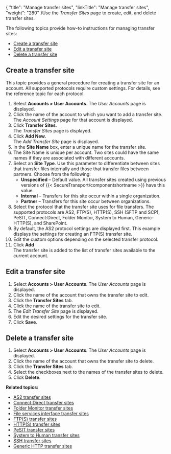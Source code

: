 {
    "title": "Manage transfer sites",
    "linkTitle": "Manage transfer sites",
    "weight": "280"
}Use the *Transfer Sites* page to create, edit, and delete transfer sites.

The following topics provide how-to instructions for managing transfer sites:

-   [Create a transfer site](#Create)
-   [Edit a transfer site](#Edit)
-   [Delete a transfer site](#Delete)

<span id="Create"></span>

## Create a transfer site

This topic provides a general procedure for creating a transfer site for an account. All supported protocols require custom settings. For details, see the reference topic for each protocol.

1.  Select **Accounts > User Accounts**. The *User Accounts* page is displayed.
2.  Click the name of the account to which you want to add a transfer site.  
    The *Account Settings* page for that account is displayed.
3.  Click **Transfer Sites**.  
    The *Transfer Sites* page is displayed.
4.  Click **Add New.**  
    The *Add Transfer Site* page is displayed.
5.  In the **Site Name** box, enter a unique name for the transfer site.
6.  The Site Name is unique per account. Two sites could have the same names if they are associated with different accounts.
7.  Select an **Site Type**. Use this parameter to differentiate between sites that transfer files internally and those that transfer files between partners. Choose from the following:
    -   **Unspecified** – Default value. All transfer sites created using previous versions of {{< SecureTransport/componentshortname >}} have this value.
    -   **Internal** – Transfers for this site occur within a single organization.
    -   **Partner** – Transfers for this site occur between organizations.
8.  Select the protocol that the transfer site uses for file transfers. The supported protocols are AS2, FTP(S), HTTP(S), SSH (SFTP and SCP), PeSIT, Connect:Direct, Folder Monitor, System to Human, Generic-HTTP(S), and SharePoint.
9.  By default, the AS2 protocol settings are displayed first. This example displays the settings for creating an FTP(S) transfer site.
10. Edit the custom options depending on the selected transfer protocol.
11. Click **Add**  
    The transfer site is added to the list of transfer sites available to the current account.

<span id="Edit"></span>

## Edit a transfer site

1.  Select **Accounts > User Accounts**. The *User Accounts* page is displayed.
2.  Click the name of the account that owns the transfer site to edit.
3.  Click the **Transfer Sites** tab.
4.  Click the name of the transfer site to edit.
5.  The *Edit Transfer Site* page is displayed.
6.  Edit the desired settings for the transfer site.
7.  Click **Save**.

<span id="Delete"></span>

## Delete a transfer site

1.  Select **Accounts > User Accounts**. The *User Accounts* page is displayed.
2.  Click the name of the account that owns the transfer site to delete.
3.  Click the **Transfer Sites** tab.
4.  Select the checkboxes next to the names of the transfer sites to delete.
5.  Click **Delete**.

**Related topics:**

-   [AS2 transfer sites](../r_st_as2transfersites)
-   [Connect:Direct transfer sites](../r_st_connectdirecttransfersites)
-   [Folder Monitor transfer sites](../r_st_foldermonitortransfersites)
-   [File services interface transfer sites](../r_st_fileservicesinterfaceprotocoltransfersites)
-   [FTP(S) transfer sites](../transfersites-ftp)
-   [HTTP(S) transfer sites](../transfersites-http)
-   [PeSIT transfer sites](../transfersites-pesit)
-   [System to Human transfer sites](../transfersites-s2h)
-   [SSH transfer sites](../transfersites-ssh)
-   [Generic HTTP transfer sites](../transfersites-generichttp)
